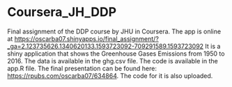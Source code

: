 # Coursera_JH_DDP
Final assignment of the DDP course by JHU in Coursera.
The app is online at https://oscarba07.shinyapps.io/final_assignment/?_ga=2.123735626.1340620133.1593723092-709291589.1593723092
It is a shiny application that shows the Greenhouse Gases Emissions from 1950 to 2016.
The data is available in the ghg.csv file.
The code is available in the app.R file.
The final presentation can be found here: https://rpubs.com/oscarba07/634864. The code for it is also uploaded.
